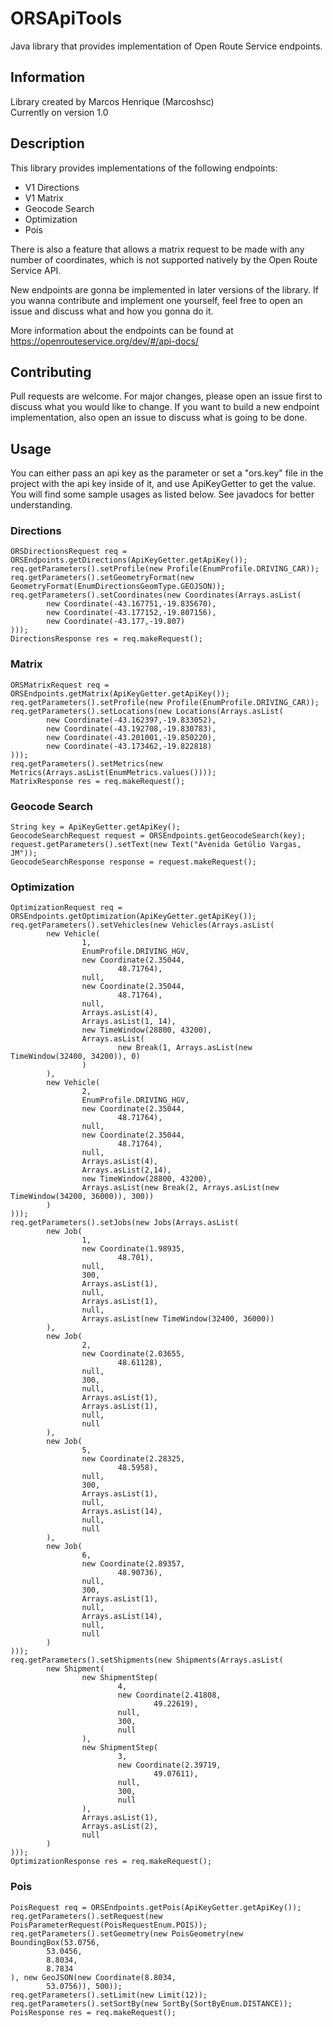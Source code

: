 # ORSApiTools
Java library that provides implementation of Open Route Service endpoints.

## Information

Library created by Marcos Henrique (Marcoshsc)<br>
Currently on version 1.0

## Description
This library provides implementations of the following endpoints:
- V1 Directions
- V1 Matrix
- Geocode Search
- Optimization
- Pois

There is also a feature that allows a matrix request to be made with any number of
coordinates, which is not supported natively by the Open Route Service API.

New endpoints are gonna be implemented in later versions of the library.
If you wanna contribute and implement one yourself, feel free to open an
issue and discuss what and how you gonna do it.

More information about the endpoints can be found at
https://openrouteservice.org/dev/#/api-docs/

## Contributing
Pull requests are welcome. For major changes, please open an issue first to
discuss what you would like to change.
If you want to build a new endpoint implementation, also open an issue to
discuss what is going to be done.

## Usage

You can either pass an api key as the parameter or set a "ors.key" file in the 
project with the api key inside of it, and use ApiKeyGetter to get the value.
You will find some sample usages as listed below. See javadocs for better understanding.
    
### Directions

    ORSDirectionsRequest req = ORSEndpoints.getDirections(ApiKeyGetter.getApiKey());
    req.getParameters().setProfile(new Profile(EnumProfile.DRIVING_CAR));
    req.getParameters().setGeometryFormat(new GeometryFormat(EnumDirectionsGeomType.GEOJSON));
    req.getParameters().setCoordinates(new Coordinates(Arrays.asList(
            new Coordinate(-43.167751,-19.835670),
            new Coordinate(-43.177152,-19.807156),
            new Coordinate(-43.177,-19.807)
    )));
    DirectionsResponse res = req.makeRequest();
    
### Matrix

    ORSMatrixRequest req = ORSEndpoints.getMatrix(ApiKeyGetter.getApiKey());
    req.getParameters().setProfile(new Profile(EnumProfile.DRIVING_CAR));
    req.getParameters().setLocations(new Locations(Arrays.asList(
            new Coordinate(-43.162397,-19.833052),
            new Coordinate(-43.192708,-19.830783),
            new Coordinate(-43.201001,-19.850220),
            new Coordinate(-43.173462,-19.822818)
    )));
    req.getParameters().setMetrics(new Metrics(Arrays.asList(EnumMetrics.values())));
    MatrixResponse res = req.makeRequest();
    
### Geocode Search

    String key = ApiKeyGetter.getApiKey();
    GeocodeSearchRequest request = ORSEndpoints.getGeocodeSearch(key);
    request.getParameters().setText(new Text("Avenida Getúlio Vargas, JM"));
    GeocodeSearchResponse response = request.makeRequest();
    
### Optimization

    OptimizationRequest req = ORSEndpoints.getOptimization(ApiKeyGetter.getApiKey());
    req.getParameters().setVehicles(new Vehicles(Arrays.asList(
            new Vehicle(
                    1,
                    EnumProfile.DRIVING_HGV,
                    new Coordinate(2.35044,
                            48.71764),
                    null,
                    new Coordinate(2.35044,
                            48.71764),
                    null,
                    Arrays.asList(4),
                    Arrays.asList(1, 14),
                    new TimeWindow(28800, 43200),
                    Arrays.asList(
                            new Break(1, Arrays.asList(new TimeWindow(32400, 34200)), 0)
                    )
            ),
            new Vehicle(
                    2,
                    EnumProfile.DRIVING_HGV,
                    new Coordinate(2.35044,
                            48.71764),
                    null,
                    new Coordinate(2.35044,
                            48.71764),
                    null,
                    Arrays.asList(4),
                    Arrays.asList(2,14),
                    new TimeWindow(28800, 43200),
                    Arrays.asList(new Break(2, Arrays.asList(new TimeWindow(34200, 36000)), 300))
            )
    )));
    req.getParameters().setJobs(new Jobs(Arrays.asList(
            new Job(
                    1,
                    new Coordinate(1.98935,
                            48.701),
                    null,
                    300,
                    Arrays.asList(1),
                    null,
                    Arrays.asList(1),
                    null,
                    Arrays.asList(new TimeWindow(32400, 36000))
            ),
            new Job(
                    2,
                    new Coordinate(2.03655,
                            48.61128),
                    null,
                    300,
                    null,
                    Arrays.asList(1),
                    Arrays.asList(1),
                    null,
                    null
            ),
            new Job(
                    5,
                    new Coordinate(2.28325,
                            48.5958),
                    null,
                    300,
                    Arrays.asList(1),
                    null,
                    Arrays.asList(14),
                    null,
                    null
            ),
            new Job(
                    6,
                    new Coordinate(2.89357,
                            48.90736),
                    null,
                    300,
                    Arrays.asList(1),
                    null,
                    Arrays.asList(14),
                    null,
                    null
            )
    )));
    req.getParameters().setShipments(new Shipments(Arrays.asList(
            new Shipment(
                    new ShipmentStep(
                            4,
                            new Coordinate(2.41808,
                                    49.22619),
                            null,
                            300,
                            null
                    ),
                    new ShipmentStep(
                            3,
                            new Coordinate(2.39719,
                                    49.07611),
                            null,
                            300,
                            null
                    ),
                    Arrays.asList(1),
                    Arrays.asList(2),
                    null
            )
    )));
    OptimizationResponse res = req.makeRequest();
    
### Pois

    PoisRequest req = ORSEndpoints.getPois(ApiKeyGetter.getApiKey());
    req.getParameters().setRequest(new PoisParameterRequest(PoisRequestEnum.POIS));
    req.getParameters().setGeometry(new PoisGeometry(new BoundingBox(53.0756,
            53.0456,
            8.8034,
            8.7834
    ), new GeoJSON(new Coordinate(8.8034,
            53.0756)), 500));
    req.getParameters().setLimit(new Limit(12));
    req.getParameters().setSortBy(new SortBy(SortByEnum.DISTANCE));
    PoisResponse res = req.makeRequest();
